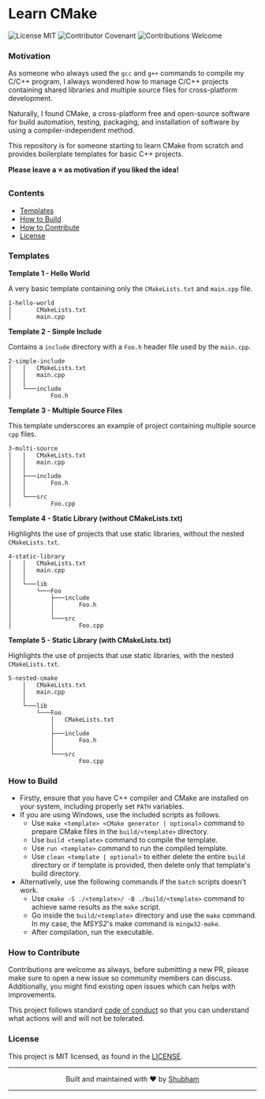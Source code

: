 # Learn CMake

<p align="left">
<img alt="License MIT" src="https://img.shields.io/badge/License-MIT-yellow.svg" />
<img alt="Contributor Covenant" src="https://img.shields.io/badge/Contributor%20Covenant-2.1-4baaaa.svg" />
<img alt="Contributions Welcome" src="https://img.shields.io/badge/contributions-welcome-brightgreen.svg?style=flat" />

### Motivation

As someone who always used the `gcc` and `g++` commands to compile my C/C++ program, I always wondered how to manage C/C++ projects containing shared libraries and multiple source files for cross-platform development. 

Naturally, I found CMake, a cross-platform free and open-source software for build automation, testing, packaging, and installation of software by using a compiler-independent method. 

This repository is for someone starting to learn CMake from scratch and provides boilerplate templates for basic C++ projects.

**Please leave a :star: as motivation if you liked the idea!**

### Contents

- [Templates](#templates)
- [How to Build](#build)
- [How to Contribute](#contribute)
- [License](#license)

### <a id="templates">Templates</a>

**Template 1 - Hello World**

A very basic template containing only the `CMakeLists.txt` and `main.cpp` file.

```
1-hello-world
│       CMakeLists.txt
│       main.cpp
```

**Template 2 - Simple Include**

Contains a `include` directory with a `Foo.h` header file used by the `main.cpp`.

```
2-simple-include
│   │   CMakeLists.txt
│   │   main.cpp
│   │
│   └───include
│           Foo.h
```

**Template 3 - Multiple Source Files**

This template underscores an example of project containing multiple source `cpp` files.

```
3-multi-source
│   │   CMakeLists.txt
│   │   main.cpp
│   │
│   ├───include
│   │       Foo.h
│   │
│   └───src
│           Foo.cpp
```

**Template 4 - Static Library (without CMakeLists.txt)**

Highlights the use of projects that use static libraries, without the nested `CMakeLists.txt`.

```
4-static-library
│   │   CMakeLists.txt
│   │   main.cpp
│   │
│   └───lib
│       └───Foo
│           ├───include
│           │       Foo.h
│           │
│           └───src
│                   Foo.cpp
```

**Template 5 - Static Library (with CMakeLists.txt)**

Highlights the use of projects that use static libraries, with the nested `CMakeLists.txt`.

```
5-nested-cmake
    │   CMakeLists.txt
    │   main.cpp
    │
    └───lib
        └───Foo
            │   CMakeLists.txt
            │
            ├───include
            │       Foo.h
            │
            └───src
                    Foo.cpp
```

### <a id="build">How to Build</a>

- Firstly, ensure that you have C++ compiler and CMake are installed on your system, including properly set `PATH` variables.
- If you are using Windows, use the included scripts as follows.
    - Use `make <template> <CMake generator | optional>` command to prepare CMake files in the `build/<template>` directory.
    - Use `build <template>` command to compile the template.
    - Use `run <template>` command to run the compiled template.
    - Use `clean <template | optional>` to either delete the entire `build` directory or if template is provided, then delete only that template's build directory.
- Alternatively, use the following commands if the `batch` scripts doesn't work.
    - Use `cmake -S ./<template>/ -B ./build/<template>` command to achieve same results as the `make` script.
    - Go inside the `build/<template>` directory and use the `make` command. In my case, the *MSYS2*'s make command is `mingw32-make`.
    - After compilation, run the executable.

### <a id="contribute">How to Contribute</a>

Contributions are welcome as always, before submitting a new PR, please make sure to open a new issue so community members can discuss. Additionally, you might find existing open issues which can helps with improvements.

This project follows standard [code of conduct](/CODE_OF_CONDUCT.md) so that you can understand what actions will and will not be tolerated.

### <a id="license">License</a>

This project is MIT licensed, as found in the [LICENSE](/LICENSE).

***
<center>Built and maintained with ❤️ by <a href="https://www.linkedin.com/in/shubham1chawla/">Shubham</a></center>

***